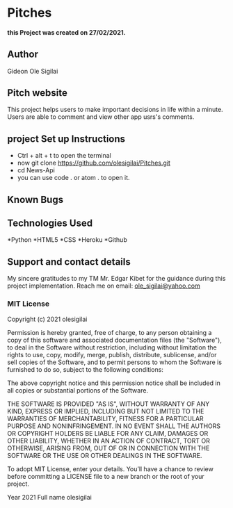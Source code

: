 #   Pitches
#### this Project was created on 27/02/2021.
## Author
Gideon Ole Sigilai
## Pitch  website
This project helps users to make important decisions in life within a minute. Users are able to comment and view other app usrs's comments.
## project Set up Instructions
* Ctrl + alt + t to open the terminal
* now git clone https://github.com/olesigilai/Pitches.git
* cd News-Api
* you can use code . or atom . to open it.

## Known Bugs

## Technologies Used
*Python
*HTML5
*CSS
*Heroku
*Github
## Support and contact details
My sincere gratitudes to my TM  Mr. Edgar Kibet for the guidance during this project implementation.
Reach me on email: ole_sigilai@yahoo.com
### MIT License

Copyright (c) 2021 olesigilai

Permission is hereby granted, free of charge, to any person obtaining a copy of this software and associated documentation files (the "Software"), to deal in the Software without restriction, including without limitation the rights to use, copy, modify, merge, publish, distribute, sublicense, and/or sell copies of the Software, and to permit persons to whom the Software is furnished to do so, subject to the following conditions:

The above copyright notice and this permission notice shall be included in all copies or substantial portions of the Software.

THE SOFTWARE IS PROVIDED "AS IS", WITHOUT WARRANTY OF ANY KIND, EXPRESS OR IMPLIED, INCLUDING BUT NOT LIMITED TO THE WARRANTIES OF MERCHANTABILITY, FITNESS FOR A PARTICULAR PURPOSE AND NONINFRINGEMENT. IN NO EVENT SHALL THE AUTHORS OR COPYRIGHT HOLDERS BE LIABLE FOR ANY CLAIM, DAMAGES OR OTHER LIABILITY, WHETHER IN AN ACTION OF CONTRACT, TORT OR OTHERWISE, ARISING FROM, OUT OF OR IN CONNECTION WITH THE SOFTWARE OR THE USE OR OTHER DEALINGS IN THE SOFTWARE.

To adopt MIT License, enter your details. You’ll have a chance to review before committing a LICENSE file to a new branch or the root of your project.

Year 
2021
Full name 
olesigilai